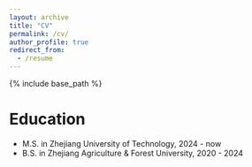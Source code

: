 ```yaml
---
layout: archive
title: "CV"
permalink: /cv/
author_profile: true
redirect_from:
  - /resume
---
```


{% include base_path %}

Education
======
* M.S. in Zhejiang University of Technology, 2024 - now
* B.S. in Zhejiang Agriculture & Forest University, 2020 - 2024

